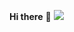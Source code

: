 **Hi there** 👋
![](https://www.google.com/url?sa=i&url=https%3A%2F%2Fgiphy.com%2Fexplore%2Fmeme-pedro-sola&psig=AOvVaw1c2uDg_SBA-HcQg6xXaqGp&ust=1714744628492000&source=images&cd=vfe&opi=89978449&ved=0CBEQjRxqFwoTCLjFr9WP74UDFQAAAAAdAAAAABAJ.gif)
